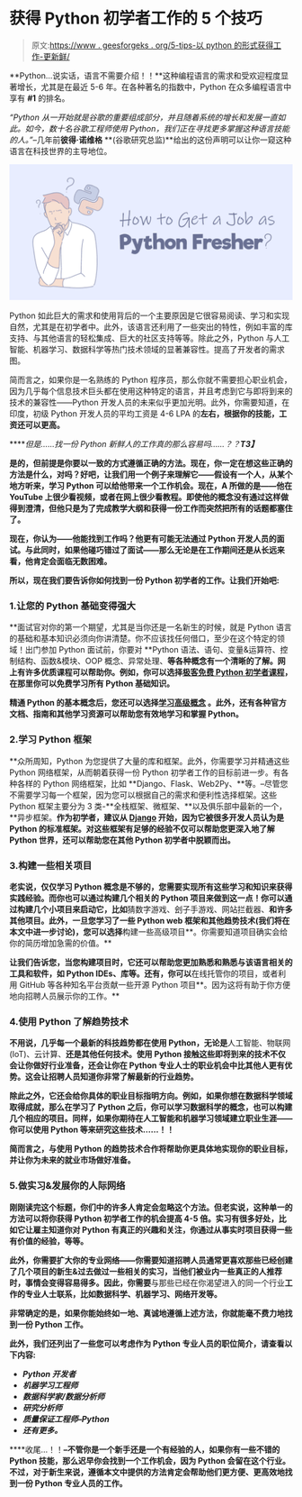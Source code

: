 # 获得 Python 初学者工作的 5 个技巧

> 原文:[https://www . geesforgeks . org/5-tips-以 python 的形式获得工作-更新鲜/](https://www.geeksforgeeks.org/5-tips-to-get-a-job-as-a-python-fresher/)

**Python…说实话，语言不需要介绍！！**这种编程语言的需求和受欢迎程度显著增长，尤其是在最近 5-6 年。在各种著名的指数中，Python 在众多编程语言中享有 **#1** 的排名。

*“Python 从一开始就是谷歌的重要组成部分，并且随着系统的增长和发展一直如此。如今，数十名谷歌工程师使用 Python，我们正在寻找更多掌握这种语言技能的人。”*–几年前**彼得·诺维格** **(谷歌研究总监)**给出的这份声明可以让你一窥这种语言在科技世界的主导地位。

![5 Tips to Get a Job as Python Fresher](img/30e7368193e38a810779144b098659c0.png)

Python 如此巨大的需求和使用背后的一个主要原因是它很容易阅读、学习和实现自然，尤其是在初学者中。此外，该语言还利用了一些突出的特性，例如丰富的库支持、与其他语言的轻松集成、巨大的社区支持等等。除此之外，Python 与人工智能、机器学习、数据科学等热门技术领域的显著兼容性。提高了开发者的需求图。

简而言之，如果你是一名熟练的 Python 程序员，那么你就不需要担心职业机会，因为几乎每个信息技术巨头都在使用这种特定的语言，并且考虑到它与即将到来的技术的兼容性——Python 开发人员的未来似乎更加光明。此外，你需要知道，在印度，初级 Python 开发人员的平均工资是 4-6 LPA 的**左右，根据你的技能，工资还可以更高。**

*****但是……找一份 Python 新鲜人的工作真的那么容易吗……？？**T3】***

**是的，但前提是你要以一致的方式遵循正确的方法。现在，你一定在想这些正确的方法是什么，对吗？好吧，让我们用一个例子来理解它——假设有一个人，从某个地方听来，学习 Python 可以给他带来一个工作机会。现在，A 所做的是——他在 YouTube 上很少看视频，或者在网上很少看教程。即使他的概念没有通过这样做得到澄清，但他只是为了完成教学大纲和获得一份工作而突然把所有的话题都塞住了。**

**现在，你认为——他能找到工作吗？他更有可能无法通过 Python 开发人员的面试。与此同时，如果他碰巧错过了面试——那么无论是在工作期间还是从长远来看，他肯定会面临无数困难。**

**所以，现在我们要告诉你如何找到一份 Python 初学者的工作。让我们开始吧:**

### **1.让您的 Python 基础变得强大**

**面试官对你的第一个期望，尤其是当你还是一名新生的时候，就是 Python 语言的基础和基本知识必须向你讲清楚。你不应该找任何借口，至少在这个特定的领域！出门参加 Python 面试前，你要对 **Python 语法、语句、变量&运算符、控制结构、函数&模块、OOP 概念、异常处理、**等各种概念有一个清晰的了解。网上有许多优质课程可以帮助你。例如，你可以选择[极客免费 Python 初学者课程](https://www.geeksforgeeks.org/free-python-course-for-beginners/)，在那里你可以免费学习所有 Python 基础知识。**

**精通 Python 的基本概念后，您还可以选择[**学习高级概念**](https://www.geeksforgeeks.org/how-to-learn-python-in-21-days/) 。此外，还有各种官方文档、指南和其他学习资源可以帮助您有效地学习和掌握 Python。**

### **2.学习 Python 框架**

**众所周知，Python 为您提供了大量的库和框架。此外，你需要学习并精通这些 Python 网络框架，从而朝着获得一份 Python 初学者工作的目标前进一步。有各种各样的 Python 网络框架，比如 **Django、Flask、Web2Py、**等。–尽管您不需要学习每一个框架，因为您可以根据自己的需求和便利性选择框架。这些 Python 框架主要分为 3 类-**全栈框架、微框架、**以及俱乐部中最新的一个，**异步框架。**作为初学者，建议从 [Django](https://www.geeksforgeeks.org/django-introduction-and-installation/) 开始，因为它被很多开发人员认为是 Python 的标准框架。对这些框架有足够的经验不仅可以帮助您更深入地了解 Python 世界，还可以帮助您在其他 Python 初学者中脱颖而出。**

### **3.构建一些相关项目**

**老实说，仅仅学习 Python 概念是不够的，您需要实现所有这些学习和知识来获得实践经验。而你也可以通过构建几个相关的 Python 项目来做到这一点！你可以通过构建几个小项目来启动它，比如**猜数字游戏、刽子手游戏、网站拦截器、**和许多其他项目。此外，一旦您学习了一些 Python web 框架和其他趋势技术(我们将在本文中进一步讨论)，您可以选择**构建一些高级项目**。你需要知道项目确实会给你的简历增加急需的价值。**

**让我们告诉您，当您构建项目时，它还可以帮助您更加熟悉和熟悉与该语言相关的工具和软件，如 Python IDEs、库等。还有，你可以**在线托管你的项目，或者利用 GitHub 等各种知名平台贡献一些开源 Python 项目**。因为这将有助于你方便地向招聘人员展示你的工作。**

### **4.使用 Python 了解趋势技术**

**不用说，几乎每一个最新的科技趋势都在使用 Python，无论是**人工智能、物联网(IoT)、云计算、**还是其他任何技术。使用 Python 接触这些即将到来的技术不仅会让你做好行业准备，还会让你在 Python 专业人士的职业机会中比其他人更有优势。这会让招聘人员知道你非常了解最新的行业趋势。**

**除此之外，它还会给你具体的职业目标指明方向。例如，如果你想在数据科学领域取得成就，那么在学习了 Python 之后，你可以学习数据科学的概念，也可以构建几个相应的项目。同样，如果你期待在人工智能和机器学习领域建立职业生涯——你可以使用 Python 等来研究这些技术……！！**

**简而言之，与使用 Python 的趋势技术合作将帮助你更具体地实现你的职业目标，并让你为未来的就业市场做好准备。**

### **5.做实习&发展你的人际网络**

**刚刚读完这个标题，你们中的许多人肯定会忽略这个方法。但老实说，这种单一的方法可以将你获得 Python 初学者工作的机会提高 4-5 倍。实习有很多好处，比如它让雇主知道你对 Python 有真正的兴趣和关注，你通过从事实时项目获得一些有价值的经验，等等。**

**此外，你需要扩大你的专业网络——你需要知道招聘人员通常更喜欢那些已经创建了几个项目的新生&过去做过一些相关的实习，当他们被业内一些真正的人推荐时，事情会变得容易得多。因此，你需要**与那些已经在你渴望进入的同一个行业**工作的专业人士联系，比如数据科学、机器学习、网络开发等。**

**非常确定的是，如果你能始终如一地、真诚地遵循上述方法，你就能毫不费力地找到一份 Python 工作。**

**此外，我们还列出了一些您可以考虑作为 Python 专业人员的职位简介，请查看以下内容:**

*   ***Python 开发者***
*   ***机器学习工程师***
*   ***数据科学家/数据分析师***
*   ***研究分析师***
*   ***质量保证工程师–Python***
*   ***还有更多。***

****收尾…！！**–不管你是一个新手还是一个有经验的人，如果你有一些不错的 Python 技能，那么迟早你会找到一个工作机会，因为 Python 会留在这个行业。不过，对于新生来说，遵循本文中提供的方法肯定会帮助他们更方便、更高效地找到一份 Python 专业人员的工作。**